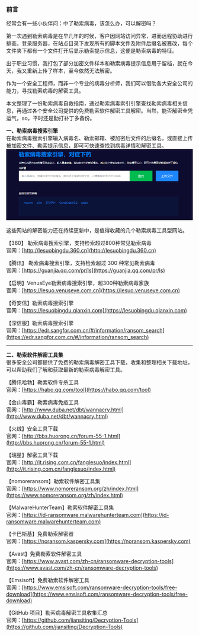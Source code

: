 
### 前言
经常会有一些小伙伴问：中了勒索病毒，该怎么办，可以解密吗？

第一次遇到勒索病毒是在早几年的时候，客户因网站访问异常，进而远程协助进行排查。登录服务器，在站点目录下发现所有的脚本文件及附件后缀名被篡改，每个文件夹下都有一个文件打开后显示勒索提示信息，这便是勒索病毒的特征。

出于职业习惯，我打包了部分加密文件样本和勒索病毒提示信息用于留档，就在今天，我又重新上传了样本，至今依然无法解密。

作为一个安全工程师，而非一个专业的病毒分析师，我们可以借助各大安全公司的能力，寻找勒索病毒的解密工具。

本文整理了一份勒索病毒自救指南，通过勒索病毒索引引擎查找勒索病毒相关信息，再通过各个安全公司提供的免费勒索软件解密工具解密。当然，能否解密全凭运气，so，平时还是勤打补丁多备份。

**一、勒索病毒搜索引擎**<br />在勒索病毒搜索引擎输入病毒名、勒索邮箱、被加密后文件的后缀名，或直接上传被加密文件、勒索提示信息，即可可快速查找到病毒详情和解密工具。<br />![20200406-1.png](../../_img\05-应急响应/1656914792775-0180a93f-8182-4afe-8a6c-c4570707f2ed.png)

这些网站的解密能力还在持续更新中，是值得收藏的几个勒索病毒工具型网站。

【360】 勒索病毒搜索引擎，支持检索超过800种常见勒索病毒<br />官网：[http://lesuobingdu.360.cn](http://lesuobingdu.360.cn)

【腾讯】 勒索病毒搜索引擎，支持检索超过 300 种常见勒索病毒<br />官网：[https://guanjia.qq.com/pr/ls](https://guanjia.qq.com/pr/ls)

【启明】VenusEye勒索病毒搜索引擎，超300种勒索病毒家族<br />官网：[https://lesuo.venuseye.com.cn](https://lesuo.venuseye.com.cn)

【奇安信】勒索病毒搜索引擎<br />官网：[https://lesuobingdu.qianxin.com](https://lesuobingdu.qianxin.com)

【深信服】勒索病毒搜索引擎<br />官网：[https://edr.sangfor.com.cn/#/information/ransom_search](https://edr.sangfor.com.cn/#/information/ransom_search)

---

**二、勒索软件解密工具集**<br />很多安全公司都提供了免费的勒索病毒解密工具下载，收集和整理相关下载地址，可以帮助我们了解和获取最新的勒索病毒解密工具。

【腾讯哈勃】勒索软件专杀工具<br />官网：[https://habo.qq.com/tool](https://habo.qq.com/tool)

【金山毒霸】勒索病毒免疫工具<br />官网：[http://www.duba.net/dbt/wannacry.html](http://www.duba.net/dbt/wannacry.html)

【火绒】安全工具下载<br />官网：[http://bbs.huorong.cn/forum-55-1.html](http://bbs.huorong.cn/forum-55-1.html)

【瑞星】解密工具下载<br />官网：[http://it.rising.com.cn/fanglesuo/index.html](http://it.rising.com.cn/fanglesuo/index.html)

【nomoreransom】勒索软件解密工具集<br />官网：[https://www.nomoreransom.org/zh/index.html](https://www.nomoreransom.org/zh/index.html)

【MalwareHunterTeam】勒索软件解密工具集<br />官网：[https://id-ransomware.malwarehunterteam.com](https://id-ransomware.malwarehunterteam.com)

【卡巴斯基】免费勒索解密器<br />官网：[https://noransom.kaspersky.com](https://noransom.kaspersky.com)

【Avast】免费勒索软件解密工具<br />官网：[https://www.avast.com/zh-cn/ransomware-decryption-tools](https://www.avast.com/zh-cn/ransomware-decryption-tools)

【Emsisoft】免费勒索软件解密工具<br />官网：[https://www.emsisoft.com/ransomware-decryption-tools/free-download](https://www.emsisoft.com/ransomware-decryption-tools/free-download)

【GitHub 项目】勒索病毒解密工具收集汇总<br />官网：[https://github.com/jiansiting/Decryption-Tools](https://github.com/jiansiting/Decryption-Tools)
